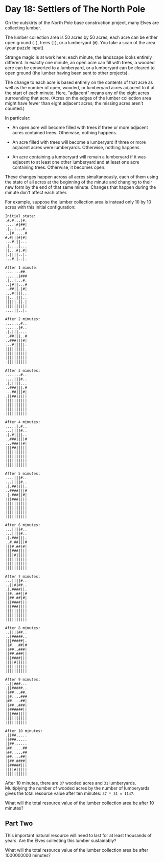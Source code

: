 # Day 18: Settlers of The North Pole

On the outskirts of the North Pole base construction project, many Elves are
collecting lumber.

The lumber collection area is 50 acres by 50 acres; each acre can be either open
ground (`.`), trees (`|`), or a lumberyard (`#`). You take a scan of the area
(your puzzle input).

Strange magic is at work here: each minute, the landscape looks entirely
different. In exactly one minute, an open acre can fill with trees, a wooded
acre can be converted to a lumberyard, or a lumberyard can be cleared to open
ground (the lumber having been sent to other projects).

The change to each acre is based entirely on the contents of that acre as well
as the number of open, wooded, or lumberyard acres adjacent to it at the start
of each minute. Here, "adjacent" means any of the eight acres surrounding that
acre. (Acres on the edges of the lumber collection area might have fewer than
eight adjacent acres; the missing acres aren't counted.)

In particular:

- An open acre will become filled with trees if three or more adjacent acres
  contained trees. Otherwise, nothing happens.

- An acre filled with trees will become a lumberyard if three or more adjacent
  acres were lumberyards. Otherwise, nothing happens.

- An acre containing a lumberyard will remain a lumberyard if it was adjacent to
  at least one other lumberyard and at least one acre containing trees.
  Otherwise, it becomes open.

These changes happen across all acres simultaneously, each of them using the
state of all acres at the beginning of the minute and changing to their new form
by the end of that same minute. Changes that happen during the minute don't
affect each other.

For example, suppose the lumber collection area is instead only 10 by 10 acres
with this initial configuration:

    Initial state:
    .#.#...|#.
    .....#|##|
    .|..|...#.
    ..|#.....#
    #.#|||#|#|
    ...#.||...
    .|....|...
    ||...#|.#|
    |.||||..|.
    ...#.|..|.

    After 1 minute:
    .......##.
    ......|###
    .|..|...#.
    ..|#||...#
    ..##||.|#|
    ...#||||..
    ||...|||..
    |||||.||.|
    ||||||||||
    ....||..|.

    After 2 minutes:
    .......#..
    ......|#..
    .|.|||....
    ..##|||..#
    ..###|||#|
    ...#|||||.
    |||||||||.
    ||||||||||
    ||||||||||
    .|||||||||

    After 3 minutes:
    .......#..
    ....|||#..
    .|.||||...
    ..###|||.#
    ...##|||#|
    .||##|||||
    ||||||||||
    ||||||||||
    ||||||||||
    ||||||||||

    After 4 minutes:
    .....|.#..
    ...||||#..
    .|.#||||..
    ..###||||#
    ...###||#|
    |||##|||||
    ||||||||||
    ||||||||||
    ||||||||||
    ||||||||||

    After 5 minutes:
    ....|||#..
    ...||||#..
    .|.##||||.
    ..####|||#
    .|.###||#|
    |||###||||
    ||||||||||
    ||||||||||
    ||||||||||
    ||||||||||

    After 6 minutes:
    ...||||#..
    ...||||#..
    .|.###|||.
    ..#.##|||#
    |||#.##|#|
    |||###||||
    ||||#|||||
    ||||||||||
    ||||||||||
    ||||||||||

    After 7 minutes:
    ...||||#..
    ..||#|##..
    .|.####||.
    ||#..##||#
    ||##.##|#|
    |||####|||
    |||###||||
    ||||||||||
    ||||||||||
    ||||||||||

    After 8 minutes:
    ..||||##..
    ..|#####..
    |||#####|.
    ||#...##|#
    ||##..###|
    ||##.###||
    |||####|||
    ||||#|||||
    ||||||||||
    ||||||||||

    After 9 minutes:
    ..||###...
    .||#####..
    ||##...##.
    ||#....###
    |##....##|
    ||##..###|
    ||######||
    |||###||||
    ||||||||||
    ||||||||||

    After 10 minutes:
    .||##.....
    ||###.....
    ||##......
    |##.....##
    |##.....##
    |##....##|
    ||##.####|
    ||#####|||
    ||||#|||||
    ||||||||||

After 10 minutes, there are `37` wooded acres and `31` lumberyards. Multiplying
the number of wooded acres by the number of lumberyards gives the total resource
value after ten minutes: `37 * 31 = 1147`.

What will the total resource value of the lumber collection area be after 10
minutes?

## Part Two

This important natural resource will need to last for at least thousands of
years. Are the Elves collecting this lumber sustainably?

What will the total resource value of the lumber collection area be after
1000000000 minutes?
